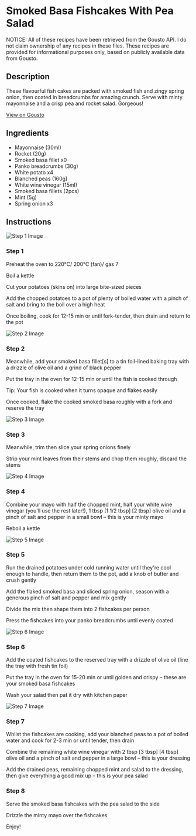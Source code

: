 # Smoked Basa Fishcakes With Pea Salad

NOTICE: All of these recipes have been retrieved from the Gousto API. I do not claim ownership of any recipes in these files. These recipes are provided for informational purposes only, based on publicly available data from Gousto.

## Description

These flavourful fish cakes are packed with smoked fish and zingy spring onion, then coated in breadcrumbs for amazing crunch. Serve with minty mayonnaise and a crisp pea and rocket salad. Gorgeous! 

[View on Gousto](https://www.gousto.co.uk/recipes/cookbook/smoked-fishcakes-with-minty-pea-rocket-salad)

## Ingredients

- Mayonnaise (30ml)
- Rocket (20g)
- Smoked basa fillet x0
- Panko breadcrumbs (30g)
- White potato x4
- Blanched peas (160g)
- White wine vinegar (15ml)
- Smoked basa fillets (2pcs)
- Mint (5g)
- Spring onion x3

## Instructions

![Step 1 Image](https://production-media.gousto.co.uk/cms/recipe-step-image/Boiling-chopped-potatoes-1658835120573-x200.jpg)

### Step 1

Preheat the oven to 220°C/ 200°C (fan)/ gas 7

Boil a kettle

Cut your potatoes (skins on) into large bite-sized pieces

Add the chopped potatoes to a pot of plenty of boiled water with a pinch of salt and bring to the boil over a high heat

Once boiling, cook for 12-15 min or until fork-tender, then drain and return to the pot

![Step 2 Image](https://production-media.gousto.co.uk/cms/recipe-step-image/Step-2-1586949161837-x200.jpg)

### Step 2

Meanwhile, add your smoked basa fillet[s] to a tin foil-lined baking tray with a drizzle of olive oil and a grind of black pepper

Put the tray in the oven for 12-15 min or until the fish is cooked through

Tip: Your fish is cooked when it turns opaque and flakes easily

Once cooked, flake the cooked smoked basa roughly with a fork and reserve the tray

![Step 3 Image](https://production-media.gousto.co.uk/cms/recipe-step-image/Step-3-1586949165419-x200.jpg)

### Step 3

Meanwhile, trim then slice your spring onions finely

Strip your mint leaves from their stems and chop them roughly, discard the stems

![Step 4 Image](https://production-media.gousto.co.uk/cms/recipe-step-image/Step-4-1586949170397-x200.jpg)

### Step 4

Combine your mayo with half the chopped mint, half your white wine vinegar (you'll use the rest later!), 1 tbsp <span class="text-purple">[1 1/2 tbsp]</span> <span class="text-danger">[2 tbsp]</span> olive oil and a pinch of salt and pepper in a small bowl – this is your minty mayo

Reboil a kettle

![Step 5 Image](https://production-media.gousto.co.uk/cms/recipe-step-image/Step-5-1586949174460-x200.jpg)

### Step 5

Run the drained potatoes under cold running water until they're cool enough to handle, then return them to the pot, add a knob of butter and crush gently

Add the flaked smoked basa and sliced spring onion, season with a generous pinch of salt and pepper and mix gently

Divide the mix then shape them into 2 fishcakes per person

Press the fishcakes into your panko breadcrumbs until evenly coated

![Step 6 Image](https://production-media.gousto.co.uk/cms/recipe-step-image/Step-6-1586949178911-x200.jpg)

### Step 6

Add the coated fishcakes to the reserved tray with a drizzle of olive oil (line the tray with fresh tin foil)

Put the tray in the oven for 15-20 min or until golden and crispy – these are your smoked basa fishcakes

Wash your salad then pat it dry with kitchen paper

![Step 7 Image](https://production-media.gousto.co.uk/cms/recipe-step-image/Step-7-1586949182974-x200.jpg)

### Step 7

Whilst the fishcakes are cooking, add your blanched peas to a pot of boiled water and cook for 2-3 min or until tender, then drain

Combine the remaining white wine vinegar with 2 tbsp <span class="text-purple">[3 tbsp]</span><span class="text-danger"> [4 tbsp]</span> olive oil and a pinch of salt and pepper in a large bowl – this is your dressing

Add the drained peas, remaining chopped mint and salad to the dressing, then give everything a good mix up – this is your pea salad

### Step 8

Serve the smoked basa fishcakes with the pea salad to the side

Drizzle the minty mayo over the fishcakes

Enjoy!

